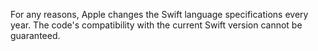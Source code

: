 For any reasons, Apple changes the Swift language specifications every year.
The code's compatibility with the current Swift version cannot be guaranteed.
